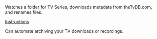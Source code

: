 Watches a folder for TV Series, downloads metadata from theTvDB.com, and renames files.

[Instructions](http://code.google.com/p/series-watcher/wiki/Instructions)

Can automate archiving your TV downloads or recordings.